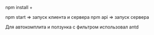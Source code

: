 npm install +

npm start => запуск клиента и сервера
npm api => запуск сервера

Для автокомплита и ползунка с фильтром использовал antd